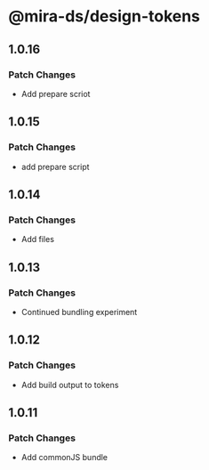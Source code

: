 # @mira-ds/design-tokens

## 1.0.16

### Patch Changes

- Add prepare scriot

## 1.0.15

### Patch Changes

- add prepare script

## 1.0.14

### Patch Changes

- Add files

## 1.0.13

### Patch Changes

- Continued bundling experiment

## 1.0.12

### Patch Changes

- Add build output to tokens

## 1.0.11

### Patch Changes

- Add commonJS bundle
